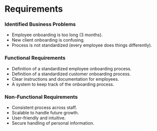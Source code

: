 # Requirements  

### Identified Business Problems  
- Employee onboarding is too long (3 months).  
- New client onboarding is confusing.  
- Process is not standardized (every employee does things differently).  

### Functional Requirements  
- Definition of a standardized employee onboarding process.  
- Definition of a standardized customer onboarding process.  
- Clear instructions and documentation for employees.  
- A system to keep track of the onboarding process.  

### Non-Functional Requirements  
- Consistent process across staff.  
- Scalable to handle future growth.  
- User-friendly and intuitive.  
- Secure handling of personal information. 
